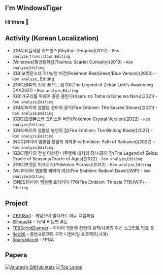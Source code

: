 ## I'm WindowsTiger
### Hi there 👋

## Activity (Korean Localization)
* [GBA]리듬세상 어드밴스(Rhythm Tengoku)(2017) -  `Rom analyze`,`Translation`,`Editing`
* [Windows]동방홍휘심(Touhou: Scarlet Curiosity)(2019) -  `Rom analyze`,`Editing`
* [GB]포켓몬스터 적/녹/청 버전(Pokémon Red/Green/Blue Version)(2020) -  `Rom analyze`,`,`Editing`
* [GBC]젤다의 전설 꿈꾸는 섬 DX(The Legend of Zelda: Link's Awakening DX)(2021) -  `Rom analyze`,`Editing`
* [GB]개구리를 위하여 종은 울린다(Kaeru no Tame ni Kane wa Naru)(2021) -  `Rom analyze`,`Editing`
* [GBA]파이어 엠블렘 성마의 광석(Fire Emblem: The Sacred Stones)(2021) -  `Rom analyze`,`Editing`
* [GBC]포켓몬스터 크리스탈 버전(Pokémon Crystal Version)(2022) -  `Rom analyze`,`Editing`
* [GBA]파이어 엠블렘 봉인의 검(Fire Emblem: The Binding Blade)(2022) -  `Rom analyze`,`Editing`
* [NGC]파이어 엠블렘 창염의 궤적(Fire Emblem: Path of Radiance)(2022) -  `Rom analyze`,`Editing`
* [GBC]젤다의 전설 이상한 나무열매 대지의 장/시공의 장(The Legend of Zelda: Oracle of Seasons/Oracle of Ages)(2022) -  `Rom analyze`,`Editing`
* [GBC]포켓몬 피크로스(Pokémon Picross)(2022) -  `Rom analyze`,`Editing`
* [Wii]파이어 엠블렘 새벽의 여신(Fire Emblem: Radiant Dawn)(WIP) -  `Rom analyze`,`Editing`
* [SNES]파이어 엠블렘 트라키아 776(Fire Emblem: Thracia 776)(WIP) -  `Editing`

## Project
* [GB108in1](https://github.com/Wintiger0222/GB108in1) - 게임보이 멀티카트 메뉴 디컴파일
* [Silhoua14](https://github.com/Wintiger0222/Silhoua14_Font) - 7x14 비트맵 폰트
* [FE9ScriptDumper](https://github.com/Wintiger0222/FE9ScriptDumper) - 파이어 엠블렘 창염의 궤적/새벽의 여신 스크립트 덤프 툴
* [Rec98](https://github.com/Wintiger0222/ReC98) - 동방프로젝트 구작 디컴파일 프로젝트(기여)
* [SparseAccel](https://github.com/Wintiger0222/SparseAccel) - FPGA
<!-- * [EZ2Pattern](https://ez2pattern.kro.kr/) - EZ2ON 패턴 사이트 -->

## Papers

<!--
**Wintiger0222/wintiger0222** is a ✨ _special_ ✨ repository because its `README.md` (this file) appears on your GitHub profile.

Here are some ideas to get you started:

- 🔭 I’m currently working on ...
- 🌱 I’m currently learning ...
- 👯 I’m looking to collaborate on ...
- 🤔 I’m looking for help with ...
- 💬 Ask me about ...
- 📫 How to reach me: ...
- 😄 Pronouns: ...
- ⚡ Fun fact: ...
-->
[![Anurag's GitHub stats](https://github-readme-stats.vercel.app/api?username=wintiger0222)](https://github.com/anuraghazra/github-readme-stats)
[![Top Langs](https://github-readme-stats.vercel.app/api/top-langs/?username=wintiger0222)](https://github.com/anuraghazra/github-readme-stats)
